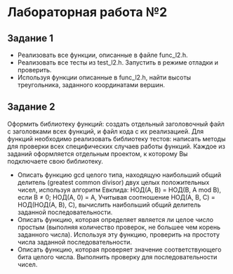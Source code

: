 # Лабораторная работа №2

## Задание 1
 * Реализовать все функции, описанные в файле func_l2.h. 
 * Реализовать все тесты из test_l2.h. Запустить в режиме отладки и проверить.
 * Используя функции описанные в func_l2.h, найти высоты треугольника, заданного координатами вершин.
 
## Задание 2
Оформить библиотеку функций: создать отдельный заголовочный файл с  заголовками всех функций, и файл кода с их реализацией. Для функций необходимо реализовать библиотеку тестов: написать методы для проверки всех специфических случаев работы функций.
Каждое из заданий оформляется отдельным проектом, к которому Вы подключаете свою библиотеку.

* Описать функцию gcd целого типа, находящую наибольший общий делитель (greatest common divisor) двух целых положительных чисел, используя алгоритм Евклида: 	НОД(A, B) = НОД(B, A mod B),    если B ≠ 0;    НОД(A, 0) = A,
Учитывая соотношение НОД(A, B, C) = НОД(НОД(A, B), C), вычислить наибольший общий делитель заданной  последовательности.
* Описать функцию, которая определяет является ли целое число простым (выполняя количество проверок, не большее чем корень заданного числа). Используя эту функцию, проверить на простоту числа заданной последовательности.
* Описать функцию, которая проверяет значение соответствующего бита целого числа. Выполнить проверку для последовательности чисел.

